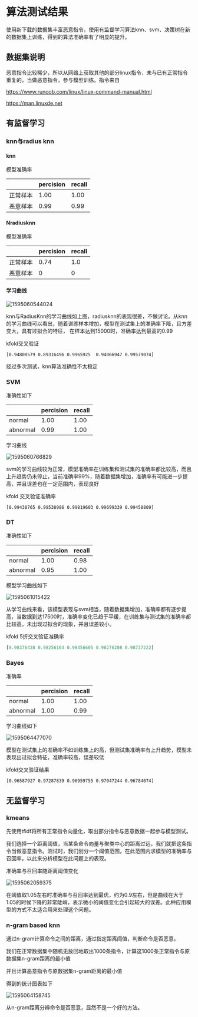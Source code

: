 # 算法测试结果

使用新下载的数据集丰富恶意指令，使用有监督学习算法knn、svm、决策树在新的数据集上训练，得到的算法准确率有了明显的提升。

## 数据集说明

恶意指令比较稀少，所以从网络上获取其他的部分linux指令，未与已有正常指令重复的，当做恶意指令，参与模型训练。指令来自

https://www.runoob.com/linux/linux-command-manual.html

https://man.linuxde.net

## 有监督学习

### knn与radius knn

#### knn

模型准确率

|          | percision | recall |
| -------- | --------- | ------ |
| 正常样本 | 1.00      | 1.00   |
| 恶意样本 | 0.99      | 0.99   |

#### Nradiusknn

模型准确率

|          | percision | recall |
| -------- | --------- | ------ |
| 正常样本 | 0.74      | 1.0    |
| 恶意样本 | 0         | 0      |

#### 学习曲线

![1595060544024](assets/1595060544024.png)

knn与RadiusKnn的学习曲线如上图，radiusknn的表现很差，不做讨论。从knn的学习曲线可以看出，随着训练样本增加，模型在测试集上的准确率下降，且方差变大，具有过拟合的特征， 在样本达到15000时，准确率达到最高的0.99

kfold交叉验证

```
[0.94808579 0.89316496 0.9965925  0.94066947 0.99579074]
```



经过多次测试，knn算法准确性不太稳定

### SVM

准确性如下

|          | percision | recall |
| -------- | --------- | ------ |
| normal   | 1.00      | 1.00   |
| abnormal | 0.99      | 1.00   |

学习曲线

![1595060766829](assets/1595060766829.png)

svm的学习曲线较为正常，模型准确率在训练集和测试集的准确率都比较高，而且上升趋势仍未停止，当前准确率99%，随着数据集增加，准确率有可能进一步提高，并且误差也在一定范围内，表现良好

kfold 交叉验证准确率

```
[0.99438765 0.99538986 0.99819603 0.99699339 0.99458809]
```



### DT

准确性如下

|          | percision | recall |
| -------- | --------- | ------ |
| normal   | 1.00      | 0.98   |
| abnormal | 0.95      | 1.00   |

模型学习曲线如下

![1595061015422](assets/1595061015422.png)

从学习曲线来看，该模型表现与svm相当，随着数据集增加，准确率都有逐步提高，当数据到达17500时，准确率变化已趋于平缓，在训练集与测试集的准确率都比较高，未出现过拟合的现象，并且误差较小。

kfold 5折交叉验证准确率

```python
[0.98376428 0.98256164 0.98456605 0.98276208 0.98737222]
```

### Bayes

准确率

|          | percision | recall |
| -------- | --------- | ------ |
| normal   | 1.00      | 1.00   |
| abnormal | 1.00      | 0.99   |

学习曲线如下

![1595064477070](assets/1595064477070.png)

模型在测试集上的准确率不如训练集上的高，但测试集准确率有上升趋势，模型未表现出过拟合特征，准确率较高，误差较低

kfold交叉验证结果

```
[0.96587927 0.97287839 0.96959755 0.97047244 0.96784074]
```



## 无监督学习

### kmeans

先使用tfidf将所有正常指令向量化，取出部分指令与恶意数据一起参与模型测试。

我们选择一个距离阈值，当某条命令向量与聚类中心的距离过远，我们就把这条指令当做恶意指令。测试时，我们划分一个阈值范围，在此范围内求模型的准确率与召回率，以此来分析模型在此问题上的表现。

准确率与召回率随距离阈值变化

![1595062059375](assets/1595062059375.png)

在阈值取1.05左右时准确率与召回率达到最优，约为0.9左右，但是曲线在大于1.05的时候下降的非常陡峭，表示微小的阈值变化会引起较大的误差。此种应用模型的方式不太适合用来处理这个问题。



### n-gram based knn

通过n-gram计算命令之间的距离，通过指定距离阈值，判断命令是否恶意。

我们在正常数据集中随机无放回地取出1000条指令，计算这1000条正常指令与原数据集n-gram距离的最小值

并且计算恶意指令与原数据集n-gram距离的最小值

得到的统计图表如下

![1595064158745](assets/1595064158745.png)

从n-gram距离分辨命令是否恶意，显然不是一个好的方法。